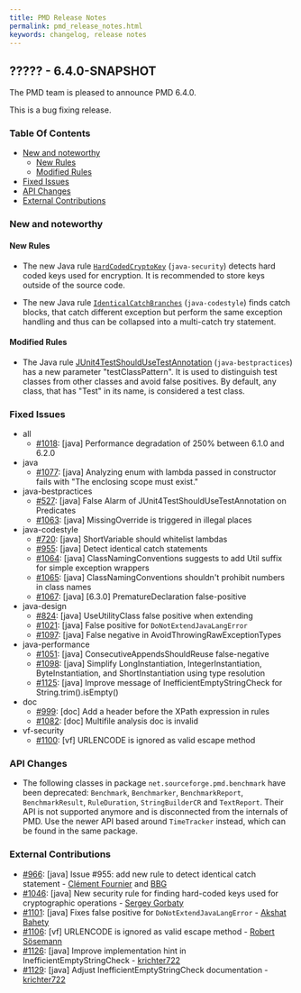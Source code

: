 ```yaml
---
title: PMD Release Notes
permalink: pmd_release_notes.html
keywords: changelog, release notes
---
```


## ????? - 6.4.0-SNAPSHOT

The PMD team is pleased to announce PMD 6.4.0.

This is a bug fixing release.

### Table Of Contents

* [New and noteworthy](#new-and-noteworthy)
    *   [New Rules](#new-rules)
    *   [Modified Rules](#modified-rules)
* [Fixed Issues](#fixed-issues)
* [API Changes](#api-changes)
* [External Contributions](#external-contributions)

### New and noteworthy

#### New Rules

*   The new Java rule [`HardCodedCryptoKey`](pmd_rules_java_security.html#hardcodedcryptokey) (`java-security`)
    detects hard coded keys used for encryption. It is recommended to store keys outside of the source code.

*   The new Java rule [`IdenticalCatchBranches`](pmd_rules_java_codestyle.html#identicalcatchbranches) (`java-codestyle`)
    finds catch blocks,
    that catch different exception but perform the same exception handling and thus can be collapsed into a
    multi-catch try statement.

#### Modified Rules

*   The Java rule [JUnit4TestShouldUseTestAnnotation](pmd_rules_java_bestpractices.html#junit4testshouldusetestannotation) (`java-bestpractices`)
    has a new parameter "testClassPattern". It is used to distinguish test classes from other classes and
    avoid false positives. By default, any class, that has "Test" in its name, is considered a test class.

### Fixed Issues

*   all
    *   [#1018](https://github.com/pmd/pmd/issues/1018): \[java] Performance degradation of 250% between 6.1.0 and 6.2.0
*   java
    *   [#1077](https://github.com/pmd/pmd/issues/1077): \[java] Analyzing enum with lambda passed in constructor fails with "The enclosing scope must exist."
*   java-bestpractices
    *   [#527](https://github.com/pmd/pmd/issues/572): \[java] False Alarm of JUnit4TestShouldUseTestAnnotation on Predicates
    *   [#1063](https://github.com/pmd/pmd/issues/1063): \[java] MissingOverride is triggered in illegal places
*   java-codestyle
    *   [#720](https://github.com/pmd/pmd/issues/720): \[java] ShortVariable should whitelist lambdas
    *   [#955](https://github.com/pmd/pmd/issues/955): \[java] Detect identical catch statements
    *   [#1064](https://github.com/pmd/pmd/issues/1064): \[java] ClassNamingConventions suggests to add Util suffix for simple exception wrappers
    *   [#1065](https://github.com/pmd/pmd/issues/1065): \[java] ClassNamingConventions shouldn't prohibit numbers in class names
    *   [#1067](https://github.com/pmd/pmd/issues/1067): \[java] [6.3.0] PrematureDeclaration false-positive
*   java-design
    *   [#824](https://github.com/pmd/pmd/issues/824): \[java] UseUtilityClass false positive when extending
    *   [#1021](https://github.com/pmd/pmd/issues/1021): \[java] False positive for `DoNotExtendJavaLangError`
    *   [#1097](https://github.com/pmd/pmd/pull/1097): \[java] False negative in AvoidThrowingRawExceptionTypes
*   java-performance
    *   [#1051](https://github.com/pmd/pmd/issues/1051): \[java] ConsecutiveAppendsShouldReuse false-negative
    *   [#1098](https://github.com/pmd/pmd/pull/1098): \[java] Simplify LongInstantiation, IntegerInstantiation, ByteInstantiation, and ShortInstantiation using type resolution
    *   [#1125](https://github.com/pmd/pmd/issues/1125): \[java] Improve message of InefficientEmptyStringCheck for String.trim().isEmpty()
*   doc
    *   [#999](https://github.com/pmd/pmd/issues/999): \[doc] Add a header before the XPath expression in rules
    *   [#1082](https://github.com/pmd/pmd/issues/1082): \[doc] Multifile analysis doc is invalid
*   vf-security
    *   [#1100](https://github.com/pmd/pmd/issues/1100): \[vf] URLENCODE is ignored as valid escape method

### API Changes

* The following classes in package `net.sourceforge.pmd.benchmark` have been deprecated: `Benchmark`, `Benchmarker`,
  `BenchmarkReport`, `BenchmarkResult`, `RuleDuration`, `StringBuilderCR` and `TextReport`. Their API is not supported anymore
  and is disconnected from the internals of PMD. Use the newer API based around `TimeTracker` instead, which can be found
  in the same package.


### External Contributions

*   [#966](https://github.com/pmd/pmd/pull/966): \[java] Issue #955: add new rule to detect identical catch statement - [Clément Fournier](https://github.com/oowekyala) and [BBG](https://github.com/djydewang)
*   [#1046](https://github.com/pmd/pmd/pull/1046): \[java] New security rule for finding hard-coded keys used for cryptographic operations - [Sergey Gorbaty](https://github.com/sgorbaty)
*   [#1101](https://github.com/pmd/pmd/pull/1101): \[java] Fixes false positive for `DoNotExtendJavaLangError`  - [Akshat Bahety](https://github.com/akshatbahety)
*   [#1106](https://github.com/pmd/pmd/pull/1106): \[vf] URLENCODE is ignored as valid escape method - [Robert Sösemann](https://github.com/rsoesemann)
*   [#1126](https://github.com/pmd/pmd/pull/1126): \[java] Improve implementation hint in InefficientEmptyStringCheck - [krichter722](https://github.com/krichter722)
*   [#1129](https://github.com/pmd/pmd/pull/1129): \[java] Adjust InefficientEmptyStringCheck documentation - [krichter722](https://github.com/krichter722)
